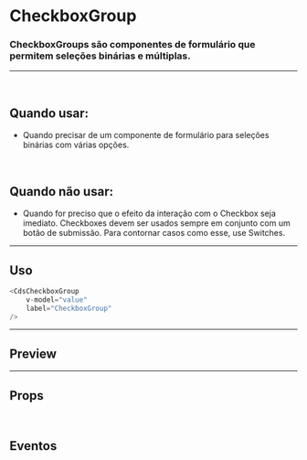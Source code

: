 # CheckboxGroup

### CheckboxGroups são componentes de formulário que permitem seleções binárias e múltiplas.
---
<br />

## Quando usar:
- Quando precisar de um componente de formulário para seleções binárias com várias opções.

<br />

## Quando não usar:
- Quando for preciso que o efeito da interação com o Checkbox seja imediato. Checkboxes devem ser usados sempre em conjunto com um botão de submissão. Para contornar casos como esse, use Switches.


---

## Uso

```js
<CdsCheckboxGroup
	v-model="value"
	label="CheckboxGroup"
/>
```

---

## Preview

<PreviewBuilder
	:args
	:component="CdsCheckboxGroup"
	:events
/>

---

## Props

<APITable
	name="CheckboxGroup"
	section="props"
/>
<br />

## Eventos

<APITable
	name="CheckboxGroup"
	section="events"
/>
<br />

<script setup>
	import { ref } from 'vue';
import CdsCheckboxGroup from '@/components/CheckboxGroup.vue';

const events = [
	'update:modelValue',
];

const args = ref({
	label: 'Checkbox Group',
	modelValue: ['test-1'],
	state: 'default',
	options: [
		{
			label: 'Teste 1',
			value: 'test-1',
		},
		{
			label: 'Teste 2',
			value: 'test-2',
		},
		{
			label: 'Teste 3',
			value: 'test-3',
		},
	],
	disabled: false,
	variant: 'green',
});
</script>

